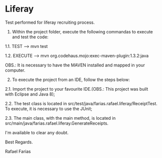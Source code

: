 # Liferay
Test performed for liferay recruiting process.

1. Within the project folder, execute the following commandas to execute and test the code:

1.1. TEST --> mvn test

1.2. EXECUTE --> mvn org.codehaus.mojo:exec-maven-plugin:1.3.2:java

OBS.: It is necessary to have the MAVEN installed and mapped in your computer.

2. To execute the project from an IDE, follow the steps below:

2.1. Import the project to your favourite IDE.(OBS.: This project was built with Eclipse and Java 8);

2.2. The test class is located in src/test/java/farias.rafael.liferay/ReceiptTest. To execute, it is necessary to use the JUnit;

2.3. The main class, with the main method, is located in src/main/java/farias.rafael.liferay.GenerateReceipts.

I'm available to clear any doubt.

Best Regards.

Rafael Farias
